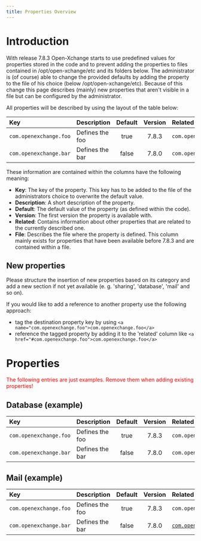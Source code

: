 ```yaml
---
title: Properties Overview
---
```


# Introduction

With release 7.8.3 Open-Xchange starts to use predefined values for properties stored in the code and to prevent adding the properties to files contained in /opt/open-xchange/etc and its folders below. The administrator is (of course) able to change the provided defaults by adding the property to the file of his choice (below /opt/open-xchange/etc). Because of this change this page describes (mainly) new properties that aren't visible  in a file but can be configured by the administrator.

All properties will be described by using the layout of the table below:

| Key | Description | Default | Version | Related | File |
| :---         |     :---      |          :---: | :---: | :--- |:--- |
| `com.openexchange.foo`   | Defines the foo     | true    | 7.8.3 |  `com.openexchange.bar`| |
| `com.openexchange.bar`   | Defines the bar     | false    | 7.8.0 |  `com.openexchange.foo`| foobar.properties|

These information are contained within the columns have the following meaning:

  * **Key**: The key of the property. This key has to be added to the file of the administrators choice to overwrite the default value.
  * **Description**: A short description of the property.
  * **Default**: The default value of the property (as defined within the code).
  * **Version**: The first version the property is available with.
  * **Related**: Contains information about other properties that are related to the currently described one.
  * **File**: Describes the file where the property is defined. This column mainly exists for properties that have been available before 7.8.3 and are contained within a file.

## New properties

Please structure the insertion of new properties based on its category and add a new section if not yet available (e. g. 'sharing', 'database', 'mail' and so on).

If you would like to add a reference to another property use the following approach:

  * tag the destination property key by using `<a name="com.openexchange.foo">com.openexchange.foo</a>`
  * reference the tagged property by adding it to the 'related' column like `<a href="#com.openexchange.foo">com.openexchange.foo</a>`

# Properties

<span style="color:red">The following entries are just examples. Remove them when adding existing properties!</span>

## Database (example)

| Key | Description | Default | Version | Related | File |
| :---         |     :---      |          :---: | :---: | :--- |:--- |
| <a name="com.openexchange.foo">`com.openexchange.foo`</a>   | Defines the foo     | true    | 7.8.3 |  `com.openexchange.bar`| |
| `com.openexchange.bar`   | Defines the bar     | false    | 7.8.0 |  `com.openexchange.foo`| foobar.properties|

## Mail (example)

| Key | Description | Default | Version | Related | File |
| :---         |     :---      |          :---: | :---: | :--- |:--- |
| `com.openexchange.foo`   | Defines the foo     | true    | 7.8.3 | `com.openexchange.bar`| |
| `com.openexchange.bar`   | Defines the bar     | false   | 7.8.0 | <a href="#com.openexchange.foo">`com.openexchange.foo`</a>| foobar.properties|
